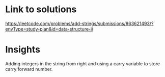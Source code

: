 # Link to solutions
https://leetcode.com/problems/add-strings/submissions/863621493/?envType=study-plan&id=data-structure-ii

# Insights
Adding integers in the string from right and using a carry variable to store carry forward number.
